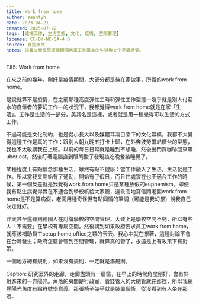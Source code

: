 ```yaml
---
title: Work from home
author: seantyh
date: 2023-04-21
created: 2025-07-22
tags: [遠端工作, 生活型態, 文化, 疫情, 空間管理]
license: CC-BY-NC-SA-4.0
source: 自創原文
notes: 這篇文章反思疫情期間居家工作帶來的生活與文化差異感受。
---
```

T85: Work from home

在來之前的幾年，剛好是疫情期間，大部分都是待在家做事，所謂的work from home。

是說就算不是疫情，在之前那種高度彈性工時和彈性工作型態—幾乎就是別人付薪水的自僱者的夢幻工作—的狀況下，我都覺得work from home就是在家「生活」。工作是生活的一部分，美其名是這樣，或者就是用一種覺得可以生活的方式工作。

不過可能是文化制約，也是從小長大以及媒體耳濡目染下的文化常模，我都不大覺得這種工作是真的工作：跟別人朝九晚五打卡上班，在外奔波勞累站櫃台的型態，我也不太敢講我在上班。以前的每日日常就是睡到不想睡，然後出門買咖啡回來等uber eat，然後盯著電腦直到眼睛酸了發現該吃晚餐該睡覺了。

某種程度上有點懷念那種生活，雖然有點不健康：當工作融入了生活，生活就是工作。所以當我又開始有了通勤，開始有了假日，而且住處實在也不適合工作的時候，第一個反差就是我覺得work from home只是某種放假的euphemism。即便我有點生病覺得實在不適合到學校咳給大家聽，還乖乖地寫信問老闆work from home是不是算病假，老闆用種奇怪但有點同情的筆調（可能是我幻想）說我自己決定就好。

昨天甚至還聽到德國人在討論學校的空間管理，大致上是學校空間不夠，所以有些人「不需要」在學校有專屬空間。然後講到如果政府要求員工work from home，就應該補助員工setup home office之類的云云。我心中就在想著，這種討論不會在台灣發生；政府怎麼會管到空間管理，就算真的管了，永遠是上有政策下有對策。

一個地方總有規則，如果沒有規則，一定就是潛規則。

Caption: 研究室外的走廊，走廊盡頭有一扇窗，在早上的時候角度剛好，會有斜射進來的一方陽光。角落的房間是行政室，管錢管人的大總管就在那裡，所以我總覺陽光角度有點符號學意義。那張椅子幾乎就是裝置藝術，從沒看到有人坐在那過。